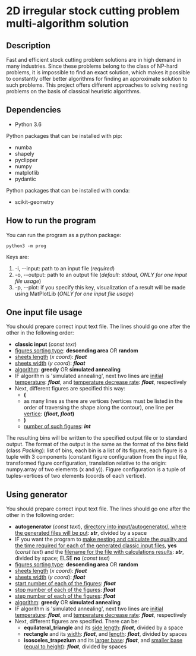# 2D irregular stock cutting problem multi-algorithm solution

## Description

Fast and efficient stock cutting problem solutions are in high demand in many industries. Since these problems belong to the class of NP-hard problems, it is impossible to find an exact solution, which makes it possible to constantly offer better algorithms for finding an approximate solution to such problems. This project offers different approaches to solving nesting problems on the basis of classical heuristic algorithms.

## Dependencies

- Python 3.6

Python packages that can be installed with pip:

- numba
- shapely
- pyclipper
- numpy
- matplotlib
- pydantic

Python packages that can be installed with conda:

- scikit-geometry

## How to run the program

You can run the program as a python package:
```
python3 -m prog
```

Keys are:

1. -i, --input: path to an input file (*required*)
2. -o, --output: path to an output file (*default: stdout, ONLY for one input file usage*)
3. -p, --plot: if you specify this key, visualization of a result will be made using MatPlotLib (*ONLY for one input file usage*)

## One input file usage

You should prepare correct input text file. The lines should go one after the other in the following order:

- **classic input** (*const text*)
- <ins>figures sorting type</ins>: **descending area** OR **random**
- <ins>sheets length</ins> (*x coord*): ***float***
- <ins>sheets width</ins> (*y coord*): ***float***
- <ins>algorithm</ins>: **greedy** OR **simulated annealing**
- IF algorithm is 'simulated annealing', next two lines are <ins>initial temperature</ins>: ***float***, and <ins>temperature decrease rate</ins>: ***float***, respectively
- Next, different figures are specified this way:
  - **(**
  - as many lines as there are vertices (vertices must be listed in the order of traversing the shape along the contour), one line per <ins>vertice</ins>: **(***float***, ***float***)**
  - **)**
  - <ins>number of such figures</ins>: ***int***

The resulting bins will be written to the specified output file or to standard output. The format of the output is the same as the format of the *bins* field (class *Packing*): list of bins, each bin is a list of its figures, each figure is a tuple with 3 components (constant figure configuration from the input file, transformed figure configuration, translation relative to the origin: numpy.array of two elements (x and y)). Figure configuration is a tuple of tuples-vertices of two elements (coords of each vertice).

## Using generator

You should prepare correct input text file. The lines should go one after the other in the following order:

- **autogenerator** (*const text*), <ins>directory into input/autogenerator/, where the generated files will be put</ins>: ***str***, divided by a space
- IF you want the program to <ins>make nesting and calculate the quality and the time required for each of the generated classic input files</ins>, **yes** (*const text*) and the <ins>filename for the file with calculations results</ins>: ***str***, divided by space; ELSE **no** (*const text*)
- <ins>figures sorting type</ins>: **descending area** OR **random**
- <ins>sheets length</ins> (*x coord*): ***float***
- <ins>sheets width</ins> (*y coord*): ***float***
- <ins>start number of each of the figures</ins>: ***float***
- <ins>stop number of each of the figures</ins>: ***float***
- <ins>step number of each of the figures</ins>: ***float***
- <ins>algorithm</ins>: **greedy** OR **simulated annealing**
- IF algorithm is 'simulated annealing', next two lines are <ins>initial temperature</ins>: ***float***, and <ins>temperature decrease rate</ins>: ***float***, respectively
- Next, different figures are specified. There can be:
  - **equilateral_triangle** and its <ins>side length</ins>: ***float***, divided by a space
  - **rectangle** and its <ins>width</ins>: ***float***, and <ins>length</ins>: ***float***, divided by spaces
  - **isosceles_trapezium** and its <ins>larger base</ins>: ***float***, and <ins>smaller base (equal to height)</ins>: ***float***, divided by spaces
